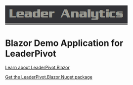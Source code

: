 ![Leader Analytics](./logo.png)

# Blazor Demo Application for LeaderPivot


[Learn about LeaderPivot.Blazor](https://github.com/leaderanalytics/LeaderPivot.Blazor)

[Get the LeaderPivot.Blazor Nuget package](https://www.nuget.org/packages/LeaderAnalytics.LeaderPivot.Blazor/)